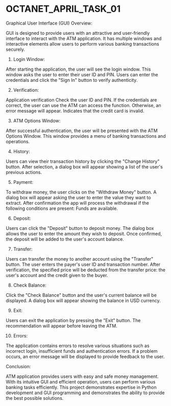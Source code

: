 # OCTANET_APRIL_TASK_01

Graphical User Interface (GUI) Overview:

GUI is designed to provide users with an attractive and user-friendly interface to interact with the ATM application. It has multiple windows and interactive elements allow users to perform various banking transactions securely.

1. Login Window:

After starting the application, the user will see the login window.
This window asks the user to enter their user ID and PIN.
Users can enter the credentials and click the "Sign In" button to verify authenticity.

2. Verification:

Application verification Check the user ID and PIN.
If the credentials are correct, the user can use the ATM can access the function.
Otherwise, an error message will appear. Indicates that the credit card is invalid.

3. ATM Options Window:

After successful authentication, the user will be presented with the ATM Options Window.
This window provides a menu of banking transactions and operations.

4. History:

Users can view their transaction history by clicking the "Change History" button.
After selection, a dialog box will appear showing a list of the user's previous actions.

5. Payment:

To withdraw money, the user clicks on the "Withdraw Money" button.
A dialog box will appear asking the user to enter the value they want to extract.
After confirmation the app will process the withdrawal if the following conditions are present: Funds are available. 

6. Deposit:

Users can click the "Deposit" button to deposit money.
The dialog box allows the user to enter the amount they wish to deposit.
Once confirmed, the deposit will be added to the user's account balance. 

7. Transfer:

Users can transfer the money to another account using the "Transfer" button.
The user enters the payer's user ID and transaction number.
After verification, the specified price will be deducted from the transfer price: the user's account and the credit given to the buyer.

8. Check Balance:

Click the "Check Balance" button and the user's current balance will be displayed.
A dialog box will appear showing the balance in USD currency.

9. Exit:

Users can exit the application by pressing the "Exit" button.
The recommendation will appear before leaving the ATM. 

10. Errors:

The application contains errors to resolve various situations such as incorrect login, insufficient funds and authentication errors.
If a problem occurs, an error message will be displayed to provide feedback to the user.

Conclusion:

ATM application provides users with easy and safe money management.
With its intuitive GUI and efficient operation, users can perform various banking tasks efficiently. This project demonstrates expertise in Python development and GUI programming and demonstrates the ability to provide the best possible solutions.
